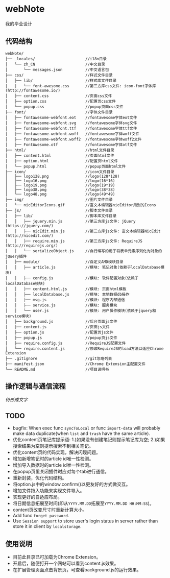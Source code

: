 # webNote
我的毕业设计

## 代码结构

```
webNote/
├── _locales/                      //i18n目录
│   └── zh_CN                      //中文目录
│       └── messages.json          //中文语言包
├── css/                           //样式文件目录
│   ├── lib/                       //样式库文件目录
│   │   └── font-awesome.css       //第三方库css文件: icon-font字体库 (http://fontawesome.io/)
│   ├── content.css                //页面css文件
│   ├── option.css                 //配置页css文件
│   └── popup.css                  //popup页面css文件
├── font/                          //字体文件目录
│   ├── fontawesome-webfont.eot    //fontawesome字体eot文件
│   ├── fontawesome-webfont.svg    //fontawesome字体svg文件
│   ├── fontawesome-webfont.ttf    //fontawesome字体ttf文件
│   ├── fontawesome-webfont.woff   //fontawesome字体woff文件
│   ├── fontawesome-webfont.woff2  //fontawesome字体woff2文件
│   ├── FontAwesome.otf            //fontawesome字体otf文件
├── html/                          //html文件目录
│   ├── content.html               //页面html文件
│   ├── option.html                //配置页html文件
│   └── popup.html                 //popup页面html文件
├── icon/                          //icon文件目录
│   ├── logo128.png                //logo(128*128)
│   ├── logo16.png                 //logo(16*16)
│   ├── logo19.png                 //logo(19*19)
│   ├── logo38.png                 //logo(38*38)
│   └── logo48.png                 //logo(49*49)
├── img/                           //图片文件目录
│   └── nicEditorIcons.gif         //富文本编辑器nicEditor用到的Icons
├── js/                            //脚本文件目录
│   ├── lib/                       //脚本库文件目录
│   │   ├── jquery.min.js          //第三方库js文件: jQuery (https://jquery.com/)
│   │   ├── nicEdit.min.js         //第三方库js文件: 富文本编辑器NicEdit (http://nicedit.com/)
│   │   ├── require.min.js         //第三方库js文件: RequireJS (http://requirejs.org/)
│   │   └── serializeObject.js     //自行编写的用于将表单元素序列化为对象的jQuery插件
│   ├── module/                    //自定义AMD模块目录
│   │   ├── article.js             //模块: 笔记对象(依赖于localDatabase模块)
│   │   ├── config.js              //模块: 软件配置对象(依赖于localDatabase模块)
│   │   ├── content.html.js        //模块: 页面html模板
│   │   ├── localDatabase.js       //模块: 本地数据db操作
│   │   ├── msg.js                 //模块: 程序内部通信
│   │   ├── service.js             //模块: 服务模块
│   │   └── user.js                //模块: 用户操作模块(依赖于jquery和service模块)
│   ├── background.js              //后台页面js文件
│   ├── content.js                 //页面js文件
│   ├── option.js                  //配置页js文件
│   ├── popup.js                   //popup页js文件
│   ├── require.config.js          //RequireJS配置文件
│   └── require.content.js         //修改RequireJS的load方法以适应Chrome Extension
├── .gitignore                     //git忽略列表
├── manifest.json                  //Chrome Extension主配置文件
└── README.md                      //项目说明书
```

## 操作逻辑与通信流程

*待形成文字*

## TODO

- bugfix: When exec func `syncToLocal` or func `import-data` will probably make data duplicate(when `list` and `trash` have the same article).
- 优化content页笔记库提示语: 1.)如果没有创建笔记则提示笔记库为空; 2.)如果搜索结果为空则提示搜索不到相关笔记。
- 优化content页的代码实现，解决闪现问题。
- 增加新增笔记时的article id唯一性检测。
- 增加导入数据时的article id唯一性检测。
- 在popup页里关闭插件时应对每个tab进行通信。
- 重新封装，优化代码结构。
- 将option.js中的window.confirm()以更友好的方式做交互。
- 增加文件拖入功能来实现文件导入。
- 实现更好的自适应布局。
- 将日期信息拓展至时间(即从`YYYY.MM.DD`拓展至`YYYY.MM.DD HH:MM:SS`)。
- content页改变尺寸时重新计算大小。
- Add func `forget password`.
- Use `Session support` to store user's login status in server rather than store it in client by `localstorage`.

## 使用说明

- 目前此目录已可加载为Chrome Extension。
- 开启后，随便打开一个网站可以看到content.js效果。
- 在扩展管理页面点击背景页，可查看background.js的运行效果。